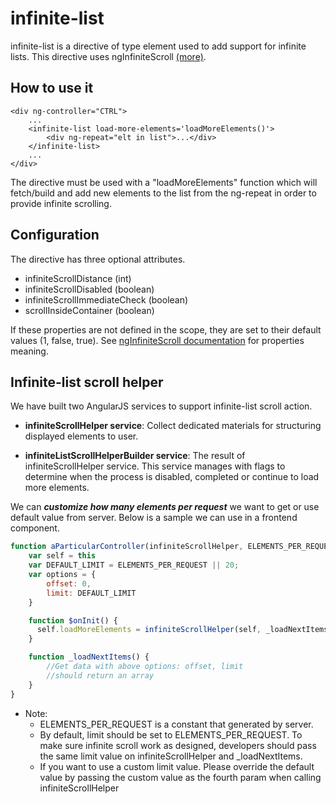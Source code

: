 # infinite-list

infinite-list is a directive of type element used to add support for infinite lists.
This directive uses ngInfiniteScroll [(more)](http://binarymuse.github.io/ngInfiniteScroll/index.html).

## How to use it

    <div ng-controller="CTRL">
        ...
        <infinite-list load-more-elements='loadMoreElements()'>
            <div ng-repeat="elt in list">...</div>
        </infinite-list>
        ...
    </div>

The directive must be used with a "loadMoreElements" function which will fetch/build and add new elements to the list from the ng-repeat in order to provide infinite scrolling.

## Configuration

The directive has three optional attributes.

* infiniteScrollDistance (int)
* infiniteScrollDisabled (boolean)
* infiniteScrollImmediateCheck (boolean)
* scrollInsideContainer (boolean)

If these properties are not defined in the scope, they are set to their default values (1, false, true).
See [ngInfiniteScroll documentation](http://binarymuse.github.io/ngInfiniteScroll/documentation.html) for properties meaning.

## Infinite-list scroll helper

We have built two AngularJS services to support infinite-list scroll action.

* **infiniteScrollHelper service**: Collect dedicated materials for structuring displayed elements to user.

* **infiniteListScrollHelperBuilder service**: The result of infiniteScrollHelper service. This service manages with flags to determine when the process is disabled, completed or continue to load more elements.

We can ***customize how many elements per request*** we want to get or use default value from server. Below is a sample we can use in a frontend component.

```js
function aParticularController(infiniteScrollHelper, ELEMENTS_PER_REQUEST) {
    var self = this
    var DEFAULT_LIMIT = ELEMENTS_PER_REQUEST || 20;
    var options = {
        offset: 0,
        limit: DEFAULT_LIMIT
    }

    function $onInit() {
      self.loadMoreElements = infiniteScrollHelper(self, _loadNextItems, null, DEFAULT_LIMIT);
    }

    function _loadNextItems() {
        //Get data with above options: offset, limit
        //should return an array
    }
}
```

* Note:
    * ELEMENTS_PER_REQUEST is a constant that generated by server.
    * By default, limit should be set to ELEMENTS_PER_REQUEST. To make sure infinite scroll work as designed, developers should pass the same limit value on infiniteScrollHelper and _loadNextItems.
    * If you want to use a custom limit value. Please override the default value by passing the custom value as the fourth param when calling infiniteScrollHelper